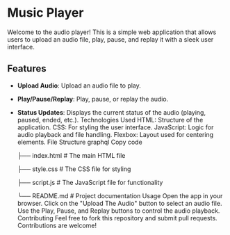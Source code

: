 # Music Player

Welcome to the audio player! This is a simple web application that allows users to upload an audio file, play, pause, and replay it with a sleek user interface.

## Features
- **Upload Audio**: Upload an audio file to play.
- **Play/Pause/Replay**: Play, pause, or replay the audio.
- **Status Updates**: Displays the current status of the audio (playing, paused, ended, etc.).
Technologies Used
HTML: Structure of the application.
CSS: For styling the user interface.
JavaScript: Logic for audio playback and file handling.
Flexbox: Layout used for centering elements.
File Structure
graphql
Copy code

  ├── index.html        # The main HTML file

  ├── style.css         # The CSS file for styling

  ├── script.js         # The JavaScript file for functionality
  
  └── README.md         # Project documentation
Usage
Open the app in your browser.
Click on the "Upload The Audio" button to select an audio file.
Use the Play, Pause, and Replay buttons to control the audio playback.
Contributing
Feel free to fork this repository and submit pull requests. Contributions are welcome!